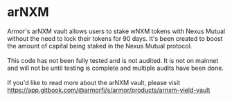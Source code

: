 # arNXM

Armor's arNXM vault allows users to stake wNXM tokens with Nexus Mutual without the need to lock their tokens for 90 days. It's been created to boost the amount of capital being staked in the Nexus Mutual protocol.
<br>
<br>
This code has not been fully tested and is not audited. It is not on mainnet and will not be until testing is complete and multiple audits have been done.
<br>
<br>
If you'd like to read more about the arNXM vault, please visit https://app.gitbook.com/@armorfi/s/armor/products/arnxm-yield-vault
